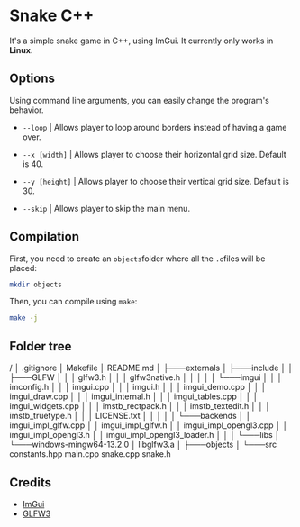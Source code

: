 # Snake C++
It's a simple snake game in C++, using ImGui.
It currently only works in **Linux**.

## Options
Using command line arguments, you can easily change the program's behavior.

- `--loop` | Allows player to loop around borders instead of having a game over.
- `--x [width]` | Allows player to choose their horizontal grid size. Default is 40.

- `--y [height]` | Allows player to choose their vertical grid size. Default is 30.

- `--skip` | Allows player to skip the main menu.

## Compilation
First, you need to create an `objects`folder where all the `.o`files will be placed:
```bash
mkdir objects
```
Then, you can compile using `make`:
```bash
make -j
```

## Folder tree
/
│   .gitignore
│   Makefile
│   README.md
│
├───externals
│   ├───include
│   │   ├───GLFW
│   │   │       glfw3.h
│   │   │       glfw3native.h
│   │   │
│   │   └───imgui
│   │       │   imconfig.h
│   │       │   imgui.cpp
│   │       │   imgui.h
│   │       │   imgui_demo.cpp
│   │       │   imgui_draw.cpp
│   │       │   imgui_internal.h
│   │       │   imgui_tables.cpp
│   │       │   imgui_widgets.cpp
│   │       │   imstb_rectpack.h
│   │       │   imstb_textedit.h
│   │       │   imstb_truetype.h
│   │       │   LICENSE.txt
│   │       │
│   │       └───backends
│   │               imgui_impl_glfw.cpp
│   │               imgui_impl_glfw.h
│   │               imgui_impl_opengl3.cpp
│   │               imgui_impl_opengl3.h
│   │               imgui_impl_opengl3_loader.h
│   │
│   └───libs
│       └───windows-mingw64-13.2.0
│               libglfw3.a
│
├───objects
│
└───src
        constants.hpp
        main.cpp
        snake.cpp
        snake.h

## Credits
- [ImGui](https://github.com/ocornut/imgui)
- [GLFW3](https://github.com/glfw/glfw)